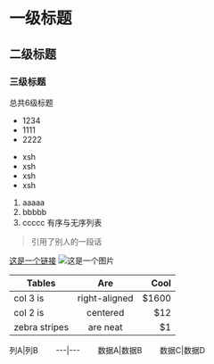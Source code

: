 # 一级标题
## 二级标题
### 三级标题
总共6级标题
- 1234
- 1111
- 2222
* xsh
* xsh
* xsh
* xsh
1. aaaaa
2. bbbbb
3. ccccc
有序与无序列表
> 引用了别人的一段话

[这是一个链接](https://www.baidu.com)
![这是一个图片](http://cdn.sspai.com/attachment/thumbnail/2014/04/15/07bd8bf6fd38ea7d3bffdc3cae04f6f210f76_mw_800_wm_1_wmp_3.jpg)

| Tables        | Are           | Cool  |
| ------------- |:-------------:| -----:|
| col 3 is      | right-aligned | $1600 |
| col 2 is      | centered      |   $12 |
| zebra stripes | are neat      |    $1 |

列A|列B
　　---|---
　　数据A|数据B
　　数据C|数据D


